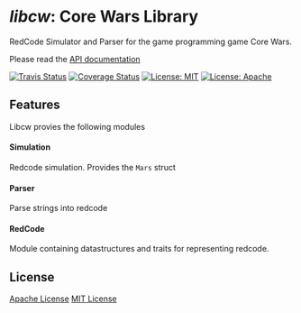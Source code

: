 # _libcw_: Core Wars Library

RedCode Simulator and Parser for the game programming game Core Wars.

Please read the [API documentation](https://wbjohnston.github.io/libcw)

[![Travis Status](https://travis-ci.org/wbjohnston/libcw.svg?branch=master)](https://travis-ci.org/wbjohnston/libcw)
[![Coverage Status](https://coveralls.io/repos/github/wbjohnston/libcw/badge.svg?branch=master)](https://coveralls.io/github/wbjohnston/libcw?branch=master)
[![License: MIT](https://img.shields.io/badge/License-MIT-yellow.svg)](https://opensource.org/licenses/MIT)
[![License: Apache](https://img.shields.io/badge/License-Apache%202.0-blue.svg)](https://opensource.org/licenses/Apache-2.0)

## Features

Libcw provies the following modules

#### Simulation

Redcode simulation. Provides the `Mars` struct

#### Parser

Parse strings into redcode

#### RedCode

Module containing datastructures and traits for representing redcode.

## License

[Apache License](/LICENSE-APACHE)
[MIT License](/LICENSE-MIT)
